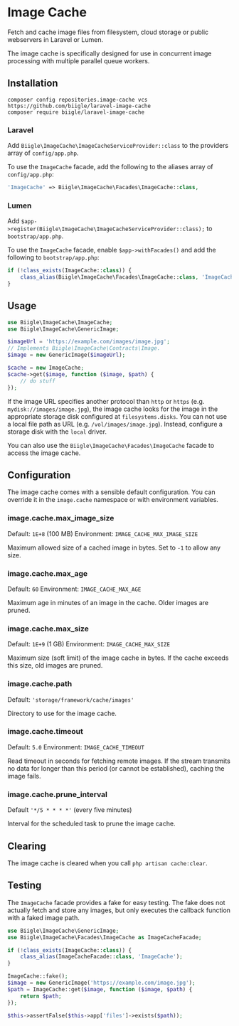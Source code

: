 # Image Cache

Fetch and cache image files from filesystem, cloud storage or public webservers in Laravel or Lumen.

The image cache is specifically designed for use in concurrent image processing with multiple parallel queue workers.

## Installation

```
composer config repositories.image-cache vcs https://github.com/biigle/laravel-image-cache
composer require biigle/laravel-image-cache
```

### Laravel

Add `Biigle\ImageCache\ImageCacheServiceProvider::class` to the providers array of `config/app.php`.

To use the `ImageCache` facade, add the following to the aliases array of `config/app.php`:
```php
'ImageCache' => Biigle\ImageCache\Facades\ImageCache::class,
```

### Lumen

Add `$app->register(Biigle\ImageCache\ImageCacheServiceProvider::class);` to `bootstrap/app.php`.

To use the `ImageCache` facade, enable `$app->withFacades()` and add the following to `bootstrap/app.php`:

```php
if (!class_exists(ImageCache::class)) {
    class_alias(Biigle\ImageCache\Facades\ImageCache::class, 'ImageCache');
}
```

## Usage

```php
use Biigle\ImageCache\ImageCache;
use Biigle\ImageCache\GenericImage;

$imageUrl = 'https://example.com/images/image.jpg';
// Implements Biigle\ImageCache\Contracts\Image.
$image = new GenericImage($imageUrl);

$cache = new ImageCache;
$cache->get($image, function ($image, $path) {
    // do stuff
});
```

If the image URL specifies another protocol than `http` or `https` (e.g. `mydisk://images/image.jpg`), the image cache looks for the image in the appropriate storage disk configured at `filesystems.disks`. You can not use a local file path as URL (e.g. `/vol/images/image.jpg`). Instead, configure a storage disk with the `local` driver.

You can also use the `Biigle\ImageCache\Facades\ImageCache` facade to access the image cache.

## Configuration

The image cache comes with a sensible default configuration. You can override it in the `image.cache` namespace or with environment variables.

### image.cache.max_image_size

Default: `1E+8` (100 MB)
Environment: `IMAGE_CACHE_MAX_IMAGE_SIZE`

Maximum allowed size of a cached image in bytes. Set to `-1` to allow any size.

### image.cache.max_age

Default: `60`
Environment: `IMAGE_CACHE_MAX_AGE`

Maximum age in minutes of an image in the cache. Older images are pruned.

### image.cache.max_size

Default: `1E+9` (1 GB)
Environment: `IMAGE_CACHE_MAX_SIZE`

Maximum size (soft limit) of the image cache in bytes. If the cache exceeds this size, old images are pruned.

### image.cache.path

Default: `'storage/framework/cache/images'`

Directory to use for the image cache.

### image.cache.timeout

Default: `5.0`
Environment: `IMAGE_CACHE_TIMEOUT`

Read timeout in seconds for fetching remote images. If the stream transmits no data for longer than this period (or cannot be established), caching the image fails.

### image.cache.prune_interval

Default `'*/5 * * * *'` (every five minutes)

Interval for the scheduled task to prune the image cache.

## Clearing

The image cache is cleared when you call `php artisan cache:clear`.

## Testing

The `ImageCache` facade provides a fake for easy testing. The fake does not actually fetch and store any images, but only executes the callback function with a faked image path.

```php
use Biigle\ImageCache\GenericImage;
use Biigle\ImageCache\Facades\ImageCache as ImageCacheFacade;

if (!class_exists(ImageCache::class)) {
    class_alias(ImageCacheFacade::class, 'ImageCache');
}

ImageCache::fake();
$image = new GenericImage('https://example.com/image.jpg');
$path = ImageCache::get($image, function ($image, $path) {
    return $path;
});

$this->assertFalse($this->app['files']->exists($path));
```
